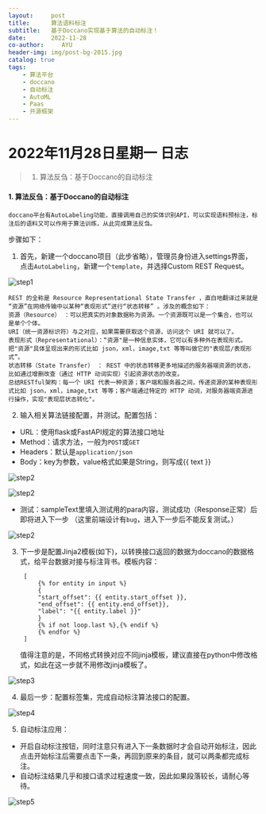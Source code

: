 ```yaml
---
layout:     post
title:      算法语料标注
subtitle:   基于Doccano实现基于算法的自动标注！
date:       2022-11-28
co-author:     AYU
header-img: img/post-bg-2015.jpg
catalog: true
tags:
    - 算法平台
    - doccano
    - 自动标注
    - AutoML
    - Paas
    - 开源框架
--- 
```


# 2022年11月28日星期一 日志

>1. 算法反刍：基于Doccano的自动标注


#### 1. 算法反刍：基于Doccano的自动标注

    doccano平台有AutoLabeling功能，直接调用自己的实体识别API，可以实现语料预标注，标注后的语料又可以作用于算法训练，从此完成算法反刍。

步骤如下：

1. 首先，新建一个doccano项目（此步省略），管理员身份进入settings界面，点击`AutoLabeling`，新建一个`template`，并选择Custom REST Request。

![step1](https://cdn.jsdelivr.net/gh/sylviara/sylviara.github.io@master/img/dli-20221128-1.png "doccano自动标注步骤1")

    REST 的全称是 Resource Representational State Transfer ，直白地翻译过来就是 “资源”在网络传输中以某种“表现形式”进行“状态转移” 。涉及的概念如下：
    资源（Resource） ：可以把真实的对象数据称为资源。一个资源既可以是一个集合，也可以是单个个体。
    URI（统一资源标识符）与之对应，如果需要获取这个资源，访问这个 URI 就可以了。
    表现形式（Representational）：“资源"是一种信息实体，它可以有多种外在表现形式。把"资源"具体呈现出来的形式比如 json，xml，image,txt 等等叫做它的"表现层/表现形式”。
    状态转移（State Transfer） ： REST 中的状态转移更多地描述的服务器端资源的状态，比如通过增删改查（通过 HTTP 动词实现）引起资源状态的改变。
    总结RESTful架构：每一个 URI 代表一种资源；客户端和服务器之间，传递资源的某种表现形式比如 json，xml，image,txt 等等；客户端通过特定的 HTTP 动词，对服务器端资源进行操作，实现"表现层状态转化"。

2. 输入相关算法链接配置，并测试。配置包括：

- URL：使用flask或FastAPI规定的算法接口地址
- Method：请求方法，一般为`POST`或`GET`
- Headers：默认是`application/json`
- Body：key为参数，value格式如果是String，则写成{{ text }}

![step2](https://cdn.jsdelivr.net/gh/sylviara/sylviara.github.io@master/img/dli-20221128-2.png "doccano自动标注步骤2：配置自动标注算法接口地址和请求方式")

![step2](https://cdn.jsdelivr.net/gh/sylviara/sylviara.github.io@master/img/dli-20221128-3.png "doccano自动标注步骤2：配置自动标注算法接口参数和格式")

-  测试：sampleText里填入测试用的para内容，测试成功（Response正常）后即将进入下一步
（这里前端设计有`bug`，进入下一步后不能反复测试。）

![step2](https://cdn.jsdelivr.net/gh/sylviara/sylviara.github.io@master/img/dli-20221128-4.jpg "doccano自动标注步骤2：配置自动标注算法接口参数和格式")

3. 下一步是配置Jinja2模板(如下)，以转换接口返回的数据为doccano的数据格式，给平台数据对接与标注背书。模板内容：

        [
            {% for entity in input %}
            {
            "start_offset": {{ entity.start_offset }},
            "end_offset": {{ entity.end_offset}},
            "label": "{{ entity.label }}"
            }
            {% if not loop.last %},{% endif %}
            {% endfor %}
        ]
   值得注意的是，不同格式转换对应不同jinja模板，建议直接在python中修改格式，如此在这一步就不用修改jinja模板了。

![step3](https://cdn.jsdelivr.net/gh/sylviara/sylviara.github.io@master/img/dli-20221128-5.png "doccano自动标注步骤3：配置自动标注算法接口参数和格式")

4. 最后一步：配置标签集，完成自动标注算法接口的配置。

![step4](https://cdn.jsdelivr.net/gh/sylviara/sylviara.github.io@master/img/dli-20221128-6.png "doccano自动标注步骤4：标签集配置")

5. 自动标注应用：
- 开启自动标注按钮，同时注意只有进入下一条数据时才会自动开始标注，因此点击开始标注后需要点击下一条，再回到原来的条目，就可以两条都完成标注。
- 自动标注结果几乎和接口请求过程速度一致，因此如果段落较长，请耐心等待。


![step5](https://cdn.jsdelivr.net/gh/sylviara/sylviara.github.io@master/img//dli-20221128-8.png "doccano自动标注步骤5：BERT命名实体识别模型自动标注结果")

